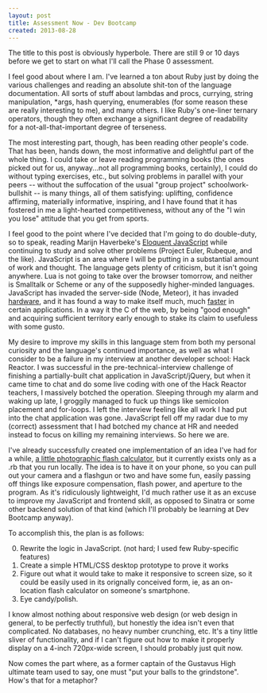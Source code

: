 ```yaml
---
layout: post
title: Assessment Now - Dev Bootcamp
created: 2013-08-28
---
```


The title to this post is obviously hyperbole. There are still 9 or 10 days before we get to start on what I'll call the Phase 0 assessment.

I feel good about where I am. I've learned a ton about Ruby just by doing the various challenges and reading an absolute shit-ton of the language documentation. All sorts of stuff about lambdas and procs, currying, string manipulation, *args, hash querying, enumerables (for some reason these are really interesting to me), and many others. I like Ruby's one-liner ternary operators, though they often exchange a significant degree of readability for a not-all-that-important degree of terseness.

The most interesting part, though, has been reading other people's code. That has been, hands down, the most informative and delightful part of the whole thing. I could take or leave reading programming books (the ones picked out for us, anyway...not all programming books, certainly), I could do without typing exercises, etc., but solving problems in parallel with your peers -- without the suffocation of the usual "group project" schoolwork-bullshit -- is many things, all of them satisfying: uplifting, confidence affirming, materially informative, inspiring, and I have found that it has fostered in me a light-hearted competitiveness, without any of the "I win you lose" attitude that you get from sports.

I feel good to the point where I've decided that I'm going to do double-duty, so to speak, reading Marijn Haverbeke's [Eloquent JavaScript](http://eloquentjavascript.net/index.html) while continuing to study and solve other problems (Project Euler, Rubeque, and the like). JavaScript is an area where I will be putting in a substantial amount of work and thought. The language gets plenty of criticism, but it isn't going anywhere. Lua is not going to take over the browser tomorrow, and neither is Smalltalk or Scheme or any of the supposedly higher-minded languages. JavaScript has invaded the server-side (Node, Meteor), it has invaded [hardware](http://technical.io/), and it has found a way to make itself much, much [faster](http://asmjs.org/) in certain applications. In a way it the C of the web, by being "good enough" and acquiring sufficient territory early enough to stake its claim to usefuless with some gusto. 

My desire to improve my skills in this language stem from both my personal curiosity and the language's continued importance, as well as what I consider to be a failure in my interview at another developer school: Hack Reactor. I was successful in the pre-technical-interview challenge of finishing a partially-built chat application in JavaScript/jQuery, but when it came time to chat and do some live coding with one of the Hack Reactor teachers, I massively botched the operation. Sleeping through my alarm and waking up late, I groggily managed to fuck up things like semicolon placement and for-loops. I left the interview feeling like all work I had put into the chat application was gone. JavaScript fell off my radar due to my (correct) assessment that I had botched my chance at HR and needed instead to focus on killing my remaining interviews. So here we are.

I've already successfully created one implementation of an idea I've had for a while, [a little photographic flash calculator](https://github.com/ckampfe/flashcalc), but it currently exists only as a .rb that you run locally. The idea is to have it on your phone, so you can pull out your camera and a flashgun or two and have some fun, easily passing off things like exposure compensation, flash power, and aperture to the program. As it's ridiculously lightweight, I'd much rather use it as an excuse to improve my JavaScript and frontend skill, as opposed to Sinatra or some other backend solution of that kind (which I'll probably be learning at Dev Bootcamp anyway).

To accomplish this, the plan is as follows:

0. Rewrite the logic in JavaScript. (not hard; I used few Ruby-specific features)
1. Create a simple HTML/CSS desktop prototype to prove it works
2. Figure out what it would take to make it responsive to screen size, so it could be easily used in its orignally conceived form, ie, as an on-location flash calculator on someone's smartphone. 
3. Eye candy/polish.

I know almost nothing about responsive web design (or web design in general, to be perfectly truthful), but honestly the idea isn't even that complicated. No databases, no heavy number crunching, etc. It's a tiny little sliver of functionality, and if I can't figure out how to make it properly display on a 4-inch 720px-wide screen, I should probably just quit now.

Now comes the part where, as a former captain of the Gustavus High ultimate team used to say, one must "put your balls to the grindstone". How's that for a metaphor?
